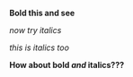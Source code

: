 **Bold this and see**

*now try italics*

_this is italics too_

**How about bold _and_ italics???**
